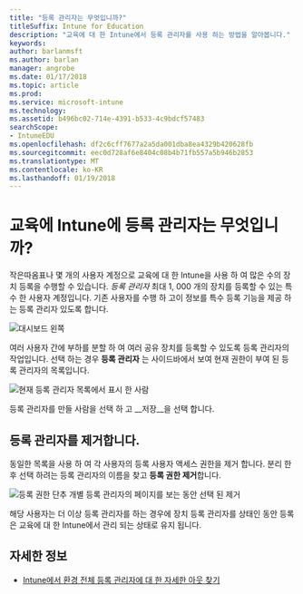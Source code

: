 ```yaml
---
title: "등록 관리자는 무엇입니까?"
titleSuffix: Intune for Education
description: "교육에 대 한 Intune에서 등록 관리자를 사용 하는 방법을 알아봅니다."
keywords: 
author: barlanmsft
ms.author: barlan
manager: angrobe
ms.date: 01/17/2018
ms.topic: article
ms.prod: 
ms.service: microsoft-intune
ms.technology: 
ms.assetid: b496bc02-714e-4391-b533-4c9bdcf57483
searchScope:
- IntuneEDU
ms.openlocfilehash: df2c6cff7677a2a5da001dba8ea4329b420628fb
ms.sourcegitcommit: eec0d728af6e8404c08b4b71fb557a5b946b2853
ms.translationtype: MT
ms.contentlocale: ko-KR
ms.lasthandoff: 01/19/2018
---
```

# <a name="what-are-enrollment-managers-in-intune-for-education"></a>교육에 Intune에 등록 관리자는 무엇입니까?

작은따옴표나 몇 개의 사용자 계정으로 교육에 대 한 Intune을 사용 하 여 많은 수의 장치 등록을 수행할 수 있습니다. _등록 관리자_ 최대 1, 000 개의 장치를 등록할 수 있는 특수 한 사용자 계정입니다. 기존 사용자를 수행 하 고이 정보를 특수 등록 기능을 제공 하는 등록 관리자 있도록 합니다.

  ![대시보드 왼쪽](./media/dashboard-002-left-sidebar-list.png)

여러 사용자 간에 부하를 분할 하 여 여러 공유 장치를 등록할 수 있도록 등록 관리자의 작업입니다. 선택 하는 경우 __등록 관리자__ 는 사이드바에서 보여 현재 권한이 부여 된 등록 관리자의 목록입니다.

  ![현재 등록 관리자 목록에서 표시 한 사람](./media/enroll-mgrs-001-current-list-of-mgrs.png)

등록 관리자를 만들 사람을 선택 하 고 __저장__을 선택 합니다.

## <a name="removing-enrollment-managers"></a>등록 관리자를 제거합니다.

동일한 목록을 사용 하 여 각 사용자의 등록 사용자 액세스 권한을 제거 합니다. 분리 한 후 선택 하려는 등록 관리자의 이름을 찾고 **등록 권한 제거**합니다.

  ![등록 권한 단추 개별 등록 관리자의 페이지를 보는 동안 선택 된 제거](./media/enroll-mgrs-003-remove-enrollment-permissions.png)

해당 사용자는 더 이상 등록 관리자를 하는 경우에 장치 등록 관리자를 상태인 동안 등록은 교육에 대 한 Intune에서 관리 되는 상태로 유지 됩니다.

## <a name="find-out-more"></a>자세한 정보

- [Intune에서 환경 전체 등록 관리자에 대 한 자세한 아웃 찾기](https://docs.microsoft.com/intune/deploy-use/enroll-corporate-owned-devices-with-the-device-enrollment-manager-in-microsoft-intune)

